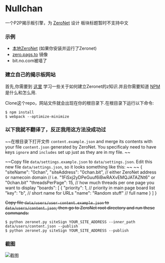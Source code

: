 # Nullchan

一个P2P揭示板引擎，为 [ZeroNet](https://github.com/HelloZeroNet/ZeroNet) 设计
板块标题暂时不支持中文

### 示例

* [本地ZeroNet](http://127.0.0.1:43110/1fu1iNKkkCZRwD37N6oB6mv1oHWiPVUCf) (如果你安装并运行了Zeronet)
* [zero.pags.to](https://onlyzero.net:43110/1fu1iNKkkCZRwD37N6oB6mv1oHWiPVUCf) 镜像
* bit.no.com被墙了

### 建立自己的揭示板网站

首先,你需要到 [这里](http://zeronet.readthedocs.org/en/latest/using_zeronet/create_new_site/) 学习一些关于如何建立Zeronet的z知识.并且你需要知道 [NPM](https://www.npmjs.com/) 是什么和怎么用.

Clone这个repo，网站文件就会出现在你的根目录下.在根目录下运行以下命令:

    $ npm install
    $ webpack --optimize-minimize

### 以下我就不翻译了，反正我用这方法没成功过

~~在根目录下打开文件 `content.example.json` and merge its contents with your file `content.json` generated by ZeroNet. You specificaly need to have keys `ignore` and `includes` set up just as they are in my file. ~~

~~Copy file `data/settings.example.json` to `data/settings.json`. Edit this new file `data/settings.json`, so it looks something like this: ~~
~~
    {
      "siteName": "0chan", 
      "siteAddress": "0chan.bit", // either ZeroNet address or namecoin domain
                                  // i.e. "1FiSxj2yDPeGuuf6iBwRAXvEMQJATAZNt6" or "0chan.bit"
      "threadsPerPage": 15, // how much threads per one page you want to display
      "boards": [ 
        {
          "priority": 1, // priority in main page board list
          "key": "b", // short name for URLs
          "name": "Random stuff" // full name 
        }
      ]
    }
    
~~Copy file `data/users/user-content.example.json` to `data/users/content.json`, then go to ZeroNet root directory and run these commands:~~

    $ python zeronet.py siteSign YOUR_SITE_ADDRESS --inner_path data/users/content.json --publish
    $ python zeronet.py siteSign YOUR_SITE_ADDRESS --publish


### 截图

![截图](http://p1.bqimg.com/567571/eaaca9b91673f0da.png)
